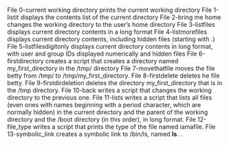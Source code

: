 File 0-current working directory prints the current working directory
File 1-listit displays the contents list of the current directory
File 2-bring me home changes the working directory to the user’s home directory
File 3-listfiles displays current directory contents in a long format
File 4-listmorefiles displays current directory contents, including hidden files (starting with .)
File 5-listfilesdigitonly displays current directory contents in long format, with user and group IDs displayed numerically and hidden files
File 6-firstdirectory creates a script that creates a directory named my_first_directory in the /tmp/ directory
File 7-movethatfile moves the file betty from /tmp/ to /tmp/my_first_directory.
File 8-firstdelete deletes he file betty.
File 9-firstdirdeletion deletes the directory my_first_directory that is in the /tmp directory.
File 10-back writes a script that changes the working directory to the previous one.
File 11-lists writes a script that lists all files (even ones with names beginning with a period character, which are normally hidden) in the current directory and the parent of the working directory and the /boot directory (in this order), in long format.
File 12-file_type writes a script that prints the type of the file named iamafile. 
File 13-symbolic_link creates a symbolic link to /bin/ls, named __ls__. .
